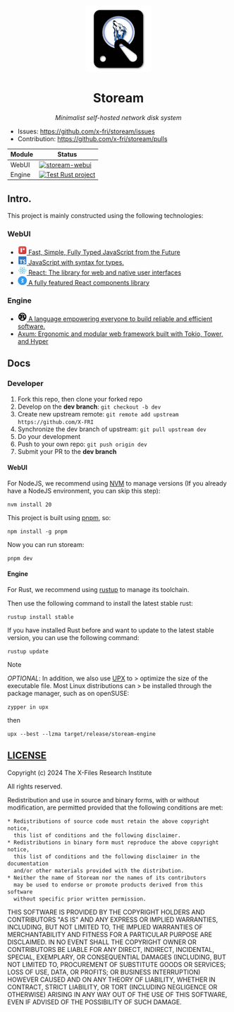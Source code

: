 <div align="center">

<img src="./.github/logo.png" height="150px">

# Stoream

*Minimalist self-hosted network disk system*

</div>

- Issues: https://github.com/x-fri/stoream/issues
- Contribution: https://github.com/x-fri/stoream/pulls

<center>

| Module | Status                                                                                                                                                                           |
| ------ | -------------------------------------------------------------------------------------------------------------------------------------------------------------------------------- |
| WebUI  | [![stoream-webui](https://github.com/X-FRI/stoream/actions/workflows/stoream-webui.yaml/badge.svg)](https://github.com/X-FRI/stoream/actions/workflows/stoream-webui.yaml)       |
| Engine | [![Test Rust project](https://github.com/X-FRI/stoream/actions/workflows/stoream-engine.yaml/badge.svg)](https://github.com/X-FRI/stoream/actions/workflows/stoream-engine.yaml) |

</center>

## Intro.

This project is mainly constructed using the following technologies:

### WebUI
- <a href="https://rescript-lang.org/"> <img src="./stoream-webui/src/assets/rescript-logo.svg" height="20px"> Fast, Simple, Fully Typed JavaScript from the Future </a>
- <a href="https://www.typescriptlang.org/"> <img src="./stoream-webui/src/assets/typescript-logo.svg" height="20px"> JavaScript with syntax for types. </a>
- <a href="https://react.dev/"> <img src="./stoream-webui/src/assets/react-logo.svg" height="20px"> React: The library for web and native user interfaces </a>
- <a href="https://mantine.dev/"> <img src="./stoream-webui/src/assets/mantine-logo.svg" height="20px"> A fully featured React components library </a>

### Engine
- <a href="https://www.rust-lang.org/"> <img src="./stoream-webui/src/assets/rust-logo.svg" height="20px"> A language empowering everyone to build reliable and efficient software. </a>
- [Axum: Ergonomic and modular web framework built with Tokio, Tower, and Hyper](https://github.com/tokio-rs/axum)

## Docs

### Developer

1. Fork this repo, then clone your forked repo
2. Develop on the __dev branch__: `git checkout -b dev`
3. Create new upstream remote: `git remote add upstream https://github.com/X-FRI`
4. Synchronize the dev branch of upstream: `git pull upstream dev`
5. Do your development
6. Push to your own repo: `git push origin dev`
7. Submit your PR to the __dev branch__

#### WebUI

For NodeJS, we recommend using [NVM](https://github.com/nvm-sh/nvm) to manage versions (If you already have a NodeJS environment, you can skip this step):

```shell
nvm install 20
```

This project is built using [pnpm](https://pnpm.io/), so:

```shell
npm install -g pnpm
```

Now you can run stoream:

```shell
pnpm dev
```

#### Engine

For Rust, we recommend using [rustup](https://rustup.rs/) to manage its toolchain.

Then use the following command to install the latest stable rust:

```
rustup install stable
```

If you have installed Rust before and want to update to the latest stable version, you can use the following command:

```
rustup update
```

> [!NOTE]
> *OPTIONAL*: In addition, we also use [UPX](https://upx.github.io/) to > optimize the size of the executable file. Most Linux distributions can > be installed through the package manager, such as on openSUSE:
> ```
> zypper in upx
> ```
> then
> ```
> upx --best --lzma target/release/stoream-engine
> ```

## [LICENSE](./LICENSE)

Copyright (c) 2024 The X-Files Research Institute

All rights reserved.

Redistribution and use in source and binary forms, with or without modification,
are permitted provided that the following conditions are met:

    * Redistributions of source code must retain the above copyright notice,
      this list of conditions and the following disclaimer.
    * Redistributions in binary form must reproduce the above copyright notice,
      this list of conditions and the following disclaimer in the documentation
      and/or other materials provided with the distribution.
    * Neither the name of Stoream nor the names of its contributors
      may be used to endorse or promote products derived from this software
      without specific prior written permission.

THIS SOFTWARE IS PROVIDED BY THE COPYRIGHT HOLDERS AND CONTRIBUTORS
"AS IS" AND ANY EXPRESS OR IMPLIED WARRANTIES, INCLUDING, BUT NOT
LIMITED TO, THE IMPLIED WARRANTIES OF MERCHANTABILITY AND FITNESS FOR
A PARTICULAR PURPOSE ARE DISCLAIMED. IN NO EVENT SHALL THE COPYRIGHT OWNER OR
CONTRIBUTORS BE LIABLE FOR ANY DIRECT, INDIRECT, INCIDENTAL, SPECIAL,
EXEMPLARY, OR CONSEQUENTIAL DAMAGES (INCLUDING, BUT NOT LIMITED TO,
PROCUREMENT OF SUBSTITUTE GOODS OR SERVICES; LOSS OF USE, DATA, OR
PROFITS; OR BUSINESS INTERRUPTION) HOWEVER CAUSED AND ON ANY THEORY OF
LIABILITY, WHETHER IN CONTRACT, STRICT LIABILITY, OR TORT (INCLUDING
NEGLIGENCE OR OTHERWISE) ARISING IN ANY WAY OUT OF THE USE OF THIS
SOFTWARE, EVEN IF ADVISED OF THE POSSIBILITY OF SUCH DAMAGE.
